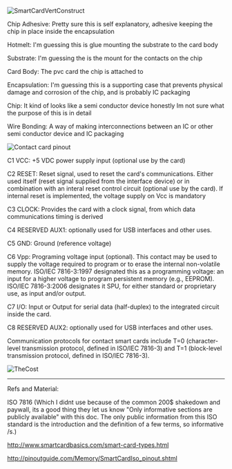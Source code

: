 
![SmartCardVertConstruct](https://upload.wikimedia.org/wikipedia/commons/2/2e/Smartcard_chip_structure_and_packaging_EN.svg)

Chip Adhesive: Pretty sure this is self explanatory, adhesive keeping the chip in place inside the encapsulation

Hotmelt: I'm guessing this is glue mounting the substrate to the card body

Substrate: I'm guessing the is the mount for the contacts on the chip

Card Body: The pvc card the chip is attached to

Encapsulation: I'm guessing this is a supporting case that prevents physical damage and corrosion of the chip, and is probably IC packaging

Chip: It kind of looks like a semi conductor device honestly Im not sure what the purpose of this is in detail 

Wire Bonding: A way of making interconnections between an IC or other semi conductor device and IC packaging

![Contact card pinout](http://www.smartcardbasics.com/smart_card_images/smart-card-module.gif)

C1 	VCC: 	+5 VDC power supply input (optional use by the card)

C2 	RESET: 	Reset signal, used to reset the card's communications. Either used itself (reset signal supplied from the interface device) or in combination with an interal reset control circuit (optional use by the card). If internal reset is implemented, the voltage supply on Vcc is mandatory

C3 	CLOCK: 	Provides the card with a clock signal, from which data communications timing is derived

C4 	RESERVED 	AUX1: optionally used for USB interfaces and other uses.

C5 	GND: 	Ground (reference voltage)

C6 	Vpp: 	Programing voltage input (optional). This contact may be used to supply the voltage required to program or to erase the internal non-volatile memory. ISO/IEC 7816-3:1997 designated this as a programming voltage: an input for a higher voltage to program persistent memory (e.g., EEPROM). ISO/IEC 7816-3:2006 designates it SPU, for either standard or proprietary use, as input and/or output.

C7 	I/O: 	Input or Output for serial data (half-duplex) to the integrated circuit inside the card. 

C8 	RESERVED 	AUX2: optionally used for USB interfaces and other uses.

Communication protocols for contact smart cards include T=0 (character-level transmission protocol, defined in ISO/IEC 7816-3) and T=1 (block-level transmission protocol, defined in ISO/IEC 7816-3). 

![TheCost](http://www.smartcardbasics.com/smart_card_images/smart-card-functionality.gif)

---
Refs and Material: 

ISO 7816 (Which I didnt use because of the common 200$ shakedown and paywall, its a good thing they let us know "Only informative sections are publicly available" with this doc. The only public information from this ISO standard is the introduction and the definition of a few terms, so informative /s.)

http://www.smartcardbasics.com/smart-card-types.html

http://pinoutguide.com/Memory/SmartCardIso_pinout.shtml
